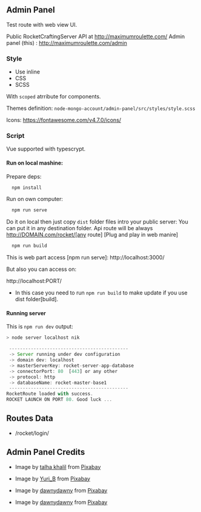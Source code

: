 
## Admin Panel

 Test route with web view UI.

 Public RocketCraftingServer API at http://maximumroulette.com/
 Admin panel (this) : http://maximumroulette.com/admin

### Style

  - Use inline
  - CSS
  - SCSS

  With `scoped` atrribute for components.

  Themes definition:
  `node-mongo-account/admin-panel/src/styles/style.scss`

  Icons:
  https://fontawesome.com/v4.7.0/icons/

### Script

Vue supported with typescrypt.

#### Run on local mashine:

Prepare deps:
```js
  npm install
```

Run on own computer:
```js
  npm run serve
```

Do it on local then just copy `dist` folder files intro your public server:
You can put it in any destination folder. Api route will be always http://DOMAIN.com/rocket/[any route]
[Plug and play in web manire]
```js
  npm run build
```

This is web part access [npm run serve]:
http://localhost:3000/

But also you can access on:

   http://localhost:PORT/

 - In this case you need to run `npm run build`
   to make update if you use dist folder[build].

#### Running server
This is `npm run dev` output:
```js
> node server localhost nik

 --------------------------------------------
 -> Server running under dev configuration
 -> domain dev: localhost
 -> masterServerKey: rocket-server-app-database
 -> connectorPort: 80  [443] or any other
 -> protocol: http
 -> databaseName: rocket-master-base1
 --------------------------------------------
RocketRoute loaded with success.
ROCKET LAUNCH ON PORT 80. Good luck ...
```

## Routes Data

 - /rocket/login/
 


## Admin Panel Credits 

 - Image by <a href="https://pixabay.com/users/talhakhalil007-5671515/?utm_source=link-attribution&amp;utm_medium=referral&amp;utm_campaign=image&amp;utm_content=4311575">talha khalil</a> from <a href="https://pixabay.com/?utm_source=link-attribution&amp;utm_medium=referral&amp;utm_campaign=image&amp;utm_content=4311575">Pixabay</a>

 - Image by <a href="https://pixabay.com/users/yuri_b-2216431/?utm_source=link-attribution&amp;utm_medium=referral&amp;utm_campaign=image&amp;utm_content=3262811">Yuri_B</a> from <a href="https://pixabay.com/?utm_source=link-attribution&amp;utm_medium=referral&amp;utm_campaign=image&amp;utm_content=3262811">Pixabay</a>
 
 - Image by <a href="https://pixabay.com/users/dawnydawny-2157612/?utm_source=link-attribution&amp;utm_medium=referral&amp;utm_campaign=image&amp;utm_content=2442125">dawnydawny</a> from <a href="https://pixabay.com/?utm_source=link-attribution&amp;utm_medium=referral&amp;utm_campaign=image&amp;utm_content=2442125">Pixabay</a>

 - Image by <a href="https://pixabay.com/users/dawnydawny-2157612/?utm_source=link-attribution&amp;utm_medium=referral&amp;utm_campaign=image&amp;utm_content=2573307">dawnydawny</a> from <a href="https://pixabay.com/?utm_source=link-attribution&amp;utm_medium=referral&amp;utm_campaign=image&amp;utm_content=2573307">Pixabay</a>